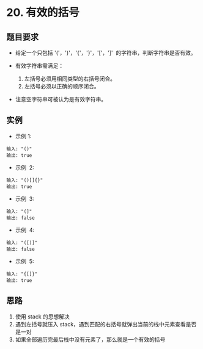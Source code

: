 # 20. 有效的括号

## 题目要求

- 给定一个只包括 '('，')'，'{'，'}'，'['，']'  的字符串，判断字符串是否有效。

- 有效字符串需满足：

  1. 左括号必须用相同类型的右括号闭合。
  2. 左括号必须以正确的顺序闭合。

- 注意空字符串可被认为是有效字符串。

## 实例

- 示例 1:

```shell
输入: "()"
输出: true
```

- 示例  2:

```shell
输入: "()[]{}"
输出: true
```

- 示例  3:

```shell
输入: "(]"
输出: false
```

- 示例  4:

```shell
输入: "([)]"
输出: false
```

- 示例  5:

```shell
输入: "{[]}"
输出: true
```

## 思路

1. 使用 stack 的思想解决
2. 遇到左括号就压入 stack，遇到匹配的右括号就弹出当前的栈中元素查看是否是一对
3. 如果全部遍历完最后栈中没有元素了，那么就是一个有效的括号
